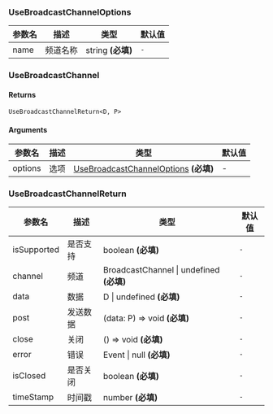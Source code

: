 ### UseBroadcastChannelOptions

|参数名|描述|类型|默认值|
|---|---|---|---|
|name|频道名称|string  **(必填)**|`-`|

### UseBroadcastChannel

#### Returns
`UseBroadcastChannelReturn<D, P>`

#### Arguments
|参数名|描述|类型|默认值|
|---|---|---|---|
|options|选项|[UseBroadcastChannelOptions](#usebroadcastchanneloptions)  **(必填)**|-|

### UseBroadcastChannelReturn

|参数名|描述|类型|默认值|
|---|---|---|---|
|isSupported|是否支持|boolean  **(必填)**|`-`|
|channel|频道|BroadcastChannel \| undefined  **(必填)**|`-`|
|data|数据|D \| undefined  **(必填)**|`-`|
|post|发送数据|(data: P) => void  **(必填)**|`-`|
|close|关闭|() => void  **(必填)**|`-`|
|error|错误|Event \| null  **(必填)**|`-`|
|isClosed|是否关闭|boolean  **(必填)**|`-`|
|timeStamp|时间戳|number  **(必填)**|`-`|